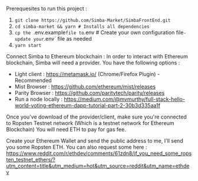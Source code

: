 Prerequesites to run this project :
1) `git clone https://github.com/Simba-Market/SimbaFrontEnd.git`
2) `cd simba-market && yarn # Installs all dependencies`
3) `cp the `.env.example` file to `.env # Create your own configuration file` - update your `.env` file as needed
3) `yarn start`

Connect Simba to Ethereum blockchain :
In order to interact with Ethereum blockchain, Simba will need a provider. You have the following options :
- Light client : https://metamask.io/ (Chrome/Firefox Plugin) - Recommended
- Mist Browser : https://github.com/ethereum/mist/releases
- Parity Browser : https://github.com/paritytech/parity/releases
- Run a node locally : https://medium.com/@mvmurthy/full-stack-hello-world-voting-ethereum-dapp-tutorial-part-2-30b3d335aa1f

Once you've download of the provider/client, make sure you're connected to Ropsten Testnet network (Which is a testnet network for Ethereum Blockchain)
You will need ETH to pay for gas fee.

Create your Ethereum Wallet and send the public address to me, I'll send you some Ropsten ETH.
You can also request some here : https://www.reddit.com/r/ethdev/comments/61zdn8/if_you_need_some_ropsten_testnet_ethers/?utm_content=title&utm_medium=hot&utm_source=reddit&utm_name=ethdev
